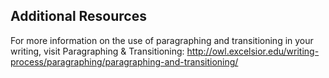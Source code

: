 ## Additional Resources

For more information on the use of paragraphing and transitioning in your writing, visit Paragraphing & Transitioning: http://owl.excelsior.edu/writing-process/paragraphing/paragraphing-and-transitioning/
